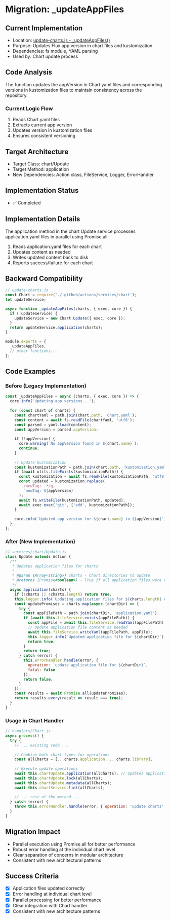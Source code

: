 # Migration: _updateAppFiles

## Current Implementation
- Location: [update-charts.js - _updateAppFiles()](https://github.com/fluxcd/charts/blob/main/.github/scripts/update-charts.js#L64-L89)
- Purpose: Updates Flux app version in chart files and kustomization
- Dependencies: fs module, YAML parsing
- Used by: Chart update process

## Code Analysis
The function updates the appVersion in Chart.yaml files and corresponding versions in kustomization files to maintain consistency across the repository.

### Current Logic Flow
1. Reads Chart.yaml files
2. Extracts current app version
3. Updates version in kustomization files
4. Ensures consistent versioning

## Target Architecture
- Target Class: chart/Update
- Target Method: application
- New Dependencies: Action class, FileService, Logger, ErrorHandler

## Implementation Status
- ✅ Completed

## Implementation Details
The application method in the chart Update service processes application.yaml files in parallel using Promise.all:

1. Reads application.yaml files for each chart
2. Updates content as needed
3. Writes updated content back to disk
4. Reports success/failure for each chart

## Backward Compatibility
```javascript
// update-charts.js
const Chart = require('./.github/actions/services/chart');
let updateService;

async function _updateAppFiles(charts, { exec, core }) {
  if (!updateService) {
    updateService = new Chart.Update({ exec, core });
  }
  return updateService.application(charts);
}

module.exports = {
  _updateAppFiles,
  // other functions...
};
```

## Code Examples

### Before (Legacy Implementation)
```javascript
const _updateAppFiles = async (charts, { exec, core }) => {
  core.info('Updating app versions...');
  
  for (const chart of charts) {
    const chartYaml = path.join(chart.path, 'Chart.yaml');
    const content = await fs.readFile(chartYaml, 'utf8');
    const parsed = yaml.load(content);
    const appVersion = parsed.appVersion;
    
    if (!appVersion) {
      core.warning(`No appVersion found in ${chart.name}`);
      continue;
    }
    
    // Update kustomization
    const kustomizationPath = path.join(chart.path, 'kustomization.yaml');
    if (await utils.fileExists(kustomizationPath)) {
      const kustomization = await fs.readFile(kustomizationPath, 'utf8');
      const updated = kustomization.replace(
        /newTag: .*/g,
        `newTag: ${appVersion}`
      );
      await fs.writeFile(kustomizationPath, updated);
      await exec.exec('git', ['add', kustomizationPath]);
    }
    
    core.info(`Updated app version for ${chart.name} to ${appVersion}`);
  }
};
```

### After (New Implementation)
```javascript
// services/chart/Update.js
class Update extends Action {
  /**
   * Updates application files for charts
   * 
   * @param {Array<string>} charts - Chart directories to update
   * @returns {Promise<boolean>} - True if all application files were updated successfully
   */
  async application(charts) {
    if (!charts || !charts.length) return true;
    this.logger.info(`Updating application files for ${charts.length} charts`);
    const updatePromises = charts.map(async (chartDir) => {
      try {
        const appFilePath = path.join(chartDir, 'application.yaml');
        if (await this.fileService.exists(appFilePath)) {
          const appFile = await this.fileService.readYaml(appFilePath);
          // Update application file content as needed
          await this.fileService.writeYaml(appFilePath, appFile);
          this.logger.info(`Updated application file for ${chartDir}`);
          return true;
        }
        return true;
      } catch (error) {
        this.errorHandler.handle(error, {
          operation: `update application file for ${chartDir}`,
          fatal: false
        });
        return false;
      }
    });
    const results = await Promise.all(updatePromises);
    return results.every(result => result === true);
  }
}
```

### Usage in Chart Handler
```javascript
// handlers/Chart.js
async process() {
  try {
    // ... existing code ...
    
    // Combine both chart types for operations
    const allCharts = [...charts.application, ...charts.library];
    
    // Execute update operations
    await this.chartUpdate.application(allCharts); // Updates application files
    await this.chartUpdate.lock(allCharts);
    await this.chartUpdate.metadata(allCharts);
    await this.chartService.lint(allCharts);
    
    // ... rest of the method ...
  } catch (error) {
    throw this.errorHandler.handle(error, { operation: 'update charts' });
  }
}
```

## Migration Impact
- Parallel execution using Promise.all for better performance
- Robust error handling at the individual chart level
- Clear separation of concerns in modular architecture
- Consistent with new architectural patterns

## Success Criteria
- [x] Application files updated correctly
- [x] Error handling at individual chart level
- [x] Parallel processing for better performance
- [x] Clear integration with Chart handler
- [x] Consistent with new architecture patterns
